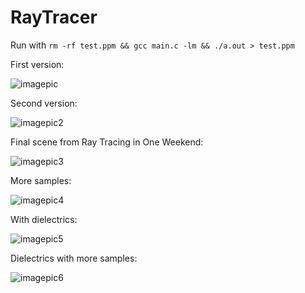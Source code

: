 # RayTracer


Run with `rm -rf test.ppm && gcc main.c -lm && ./a.out > test.ppm`

First version:

![imagepic](https://github.com/o-oconnell/RayTracer/blob/main/sample.png)

Second version:

![imagepic2](https://github.com/o-oconnell/RayTracer/blob/main/sample2.png)

Final scene from Ray Tracing in One Weekend:

![imagepic3](https://github.com/o-oconnell/RayTracer/blob/main/finalscene.png)


More samples:

![imagepic4](https://github.com/o-oconnell/RayTracer/blob/main/finalscene_detailed.png)

With dielectrics:

![imagepic5](https://github.com/o-oconnell/RayTracer/blob/main/finalscene_dielectric.png)

Dielectrics with more samples:

![imagepic6](https://github.com/o-oconnell/RayTracer/blob/main/finalscene_dielectrics_detailed.png)
